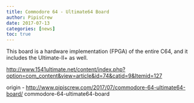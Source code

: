 ```yaml
---
title: Commodore 64 - Ultimate64 Board
author: PipisCrew
date: 2017-07-13
categories: [news]
toc: true
---
```


This board is a hardware implementation (FPGA) of the entire C64, and it includes the Ultimate-II+ as well.

http://www.1541ultimate.net/content/index.php?option=com_content&view=article&id=74&catid=9&Itemid=127

origin - http://www.pipiscrew.com/2017/07/commodore-64-ultimate64-board/ commodore-64-ultimate64-board